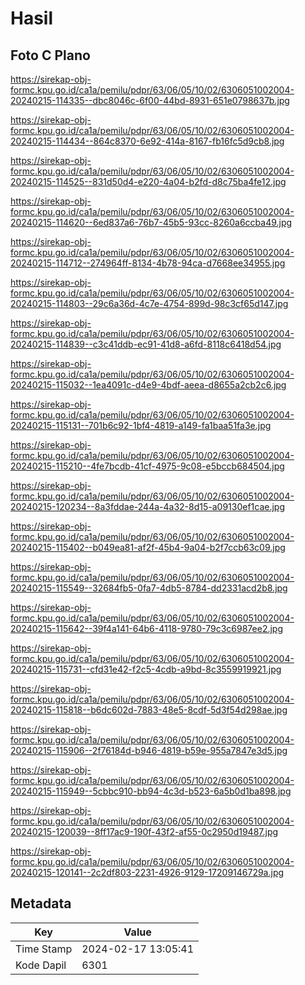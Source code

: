 # Hasil

## Foto C Plano

https://sirekap-obj-formc.kpu.go.id/ca1a/pemilu/pdpr/63/06/05/10/02/6306051002004-20240215-114335--dbc8046c-6f00-44bd-8931-651e0798637b.jpg

https://sirekap-obj-formc.kpu.go.id/ca1a/pemilu/pdpr/63/06/05/10/02/6306051002004-20240215-114434--864c8370-6e92-414a-8167-fb16fc5d9cb8.jpg

https://sirekap-obj-formc.kpu.go.id/ca1a/pemilu/pdpr/63/06/05/10/02/6306051002004-20240215-114525--831d50d4-e220-4a04-b2fd-d8c75ba4fe12.jpg

https://sirekap-obj-formc.kpu.go.id/ca1a/pemilu/pdpr/63/06/05/10/02/6306051002004-20240215-114620--6ed837a6-76b7-45b5-93cc-8260a6ccba49.jpg

https://sirekap-obj-formc.kpu.go.id/ca1a/pemilu/pdpr/63/06/05/10/02/6306051002004-20240215-114712--274964ff-8134-4b78-94ca-d7668ee34955.jpg

https://sirekap-obj-formc.kpu.go.id/ca1a/pemilu/pdpr/63/06/05/10/02/6306051002004-20240215-114803--29c6a36d-4c7e-4754-899d-98c3cf65d147.jpg

https://sirekap-obj-formc.kpu.go.id/ca1a/pemilu/pdpr/63/06/05/10/02/6306051002004-20240215-114839--c3c41ddb-ec91-41d8-a6fd-8118c6418d54.jpg

https://sirekap-obj-formc.kpu.go.id/ca1a/pemilu/pdpr/63/06/05/10/02/6306051002004-20240215-115032--1ea4091c-d4e9-4bdf-aeea-d8655a2cb2c6.jpg

https://sirekap-obj-formc.kpu.go.id/ca1a/pemilu/pdpr/63/06/05/10/02/6306051002004-20240215-115131--701b6c92-1bf4-4819-a149-fa1baa51fa3e.jpg

https://sirekap-obj-formc.kpu.go.id/ca1a/pemilu/pdpr/63/06/05/10/02/6306051002004-20240215-115210--4fe7bcdb-41cf-4975-9c08-e5bccb684504.jpg

https://sirekap-obj-formc.kpu.go.id/ca1a/pemilu/pdpr/63/06/05/10/02/6306051002004-20240215-120234--8a3fddae-244a-4a32-8d15-a09130ef1cae.jpg

https://sirekap-obj-formc.kpu.go.id/ca1a/pemilu/pdpr/63/06/05/10/02/6306051002004-20240215-115402--b049ea81-af2f-45b4-9a04-b2f7ccb63c09.jpg

https://sirekap-obj-formc.kpu.go.id/ca1a/pemilu/pdpr/63/06/05/10/02/6306051002004-20240215-115549--32684fb5-0fa7-4db5-8784-dd2331acd2b8.jpg

https://sirekap-obj-formc.kpu.go.id/ca1a/pemilu/pdpr/63/06/05/10/02/6306051002004-20240215-115642--39f4a141-64b6-4118-9780-79c3c6987ee2.jpg

https://sirekap-obj-formc.kpu.go.id/ca1a/pemilu/pdpr/63/06/05/10/02/6306051002004-20240215-115731--cfd31e42-f2c5-4cdb-a9bd-8c3559919921.jpg

https://sirekap-obj-formc.kpu.go.id/ca1a/pemilu/pdpr/63/06/05/10/02/6306051002004-20240215-115818--b6dc602d-7883-48e5-8cdf-5d3f54d298ae.jpg

https://sirekap-obj-formc.kpu.go.id/ca1a/pemilu/pdpr/63/06/05/10/02/6306051002004-20240215-115906--2f76184d-b946-4819-b59e-955a7847e3d5.jpg

https://sirekap-obj-formc.kpu.go.id/ca1a/pemilu/pdpr/63/06/05/10/02/6306051002004-20240215-115949--5cbbc910-bb94-4c3d-b523-6a5b0d1ba898.jpg

https://sirekap-obj-formc.kpu.go.id/ca1a/pemilu/pdpr/63/06/05/10/02/6306051002004-20240215-120039--8ff17ac9-190f-43f2-af55-0c2950d19487.jpg

https://sirekap-obj-formc.kpu.go.id/ca1a/pemilu/pdpr/63/06/05/10/02/6306051002004-20240215-120141--2c2df803-2231-4926-9129-17209146729a.jpg


## Metadata

| Key        | Value               |
| ---------- | ------------------- |
| Time Stamp | 2024-02-17 13:05:41 |
| Kode Dapil | 6301                |



